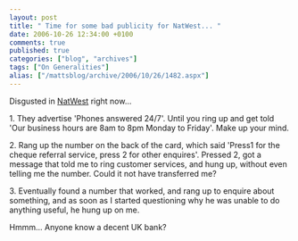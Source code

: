 ```yaml
---
layout: post
title: " Time for some bad publicity for NatWest... "
date: 2006-10-26 12:34:00 +0100
comments: true
published: true
categories: ["blog", "archives"]
tags: ["On Generalities"]
alias: ["/mattsblog/archive/2006/10/26/1482.aspx"]
---
```

<!-- more -->

<P>Disgusted in <A href="http://www.natwest.com">NatWest</A> right now...</P>
 <P>1. They advertise 'Phones answered 24/7'. Until you ring up and get told 'Our business hours are 8am to 8pm Monday to Friday'. Make up your mind.</P>
 <P>2. Rang up the number on the back of the card, which said 'Press1 for the cheque referral service, press 2 for other enquires'. Pressed 2, got a message that told me to ring customer services, and hung up, without even telling me the number. Could it not have transferred me?</P>
 <P>3. Eventually found a number that worked,&nbsp;and rang up to enquire about something, and as soon as I started questioning why he was unable to do anything useful, he hung up on me.</P>
 <P>Hmmm... Anyone know a decent UK bank?</P>
